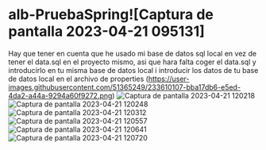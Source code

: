 # alb-PruebaSpring![Captura de pantalla 2023-04-21 095131]
Hay que tener en cuenta que he usado mi base de datos sql local en vez de tener el data.sql en el proyecto mismo, asi que hara falta coger el data.sql y introducirlo en tu misma base de datos local i introducir los datos de tu base de datos local en el archivo de properties 
(https://user-images.githubusercontent.com/51365249/233610107-bba17db6-e5ed-4da2-a44a-9294a60f9272.png)
![Captura de pantalla 2023-04-21 120218](https://user-images.githubusercontent.com/51365249/233610112-008c80ca-90f3-4555-ac25-a9be9f10160c.png)
![Captura de pantalla 2023-04-21 120248](https://user-images.githubusercontent.com/51365249/233610115-009a8398-a54e-4a29-a568-357204abde21.png)
![Captura de pantalla 2023-04-21 120312](https://user-images.githubusercontent.com/51365249/233610118-ca842a5f-5221-4605-b059-ed2dcbc606e2.png)
![Captura de pantalla 2023-04-21 120557](https://user-images.githubusercontent.com/51365249/233610121-feae6b4a-1148-4973-8f49-d9322f25020a.png)
![Captura de pantalla 2023-04-21 120641](https://user-images.githubusercontent.com/51365249/233610126-af9ecb6a-9af5-4ca1-8316-01211be18e48.png)
![Captura de pantalla 2023-04-21 120720](https://user-images.githubusercontent.com/51365249/233610129-bda98d83-e9ce-4d69-8f88-8bff87e5e5e3.png)
